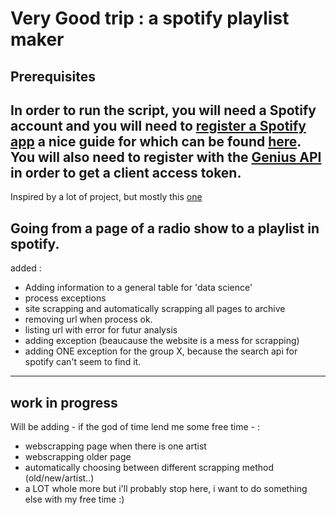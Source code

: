 # Very Good trip : a spotify playlist maker

## Prerequisites
In order to run the script, you will need a Spotify account and you will need to [register a Spotify app](https://developer.spotify.com/dashboard/) a nice guide for which can be found [here](https://spotipy.readthedocs.io/en/2.9.0/#getting-started). You will also need to register with the [Genius API](https://docs.genius.com/#/getting-started-h1) in order to get a client access token. 
---
Inspired by a lot of project, but mostly this [one](https://github.com/eric-hochberger/sample-playlists)

Going from a page of a radio show to a playlist in spotify.
---
added : 
 - Adding information to a general table for 'data science'
 - process exceptions
 - site scrapping and automatically scrapping all pages to archive
 - removing url when process ok.
 - listing url with error for futur analysis
 - adding exception (beaucause the website is a mess for scrapping)
 - adding ONE exception for the group X, because the search api for spotify can't seem to find it.

---
## work in progress 
Will be adding - if the god of time lend me some free time - :
 - webscrapping page when there is one artist
 - webscrapping older page
 - automatically choosing between different scrapping method (old/new/artist..)
 - a LOT whole more but i'll probably stop here, i want to do something else with my free time :)
